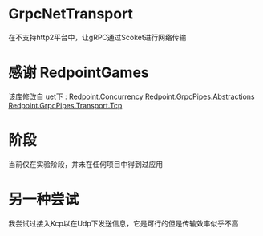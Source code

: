 # GrpcNetTransport
在不支持http2平台中，让gRPC通过Scoket进行网络传输

# 感谢 RedpointGames 
该库修改自 [uet](https://github.com/RedpointGames/uet.git)下 :
[Redpoint.Concurrency](https://github.com/RedpointGames/uet/tree/main/UET/Redpoint.Concurrency)
[Redpoint.GrpcPipes.Abstractions](https://github.com/RedpointGames/uet/tree/main/UET/Redpoint.GrpcPipes.Abstractions)
[Redpoint.GrpcPipes.Transport.Tcp](https://github.com/RedpointGames/uet/tree/main/UET/Redpoint.GrpcPipes.Transport.Tcp)

# 阶段
当前仅在实验阶段，并未在任何项目中得到过应用

# 另一种尝试
我尝试过接入Kcp以在Udp下发送信息，它是可行的但是传输效率似乎不高